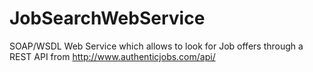 JobSearchWebService
===================

SOAP/WSDL Web Service which allows to look for Job offers through a REST API from http://www.authenticjobs.com/api/
